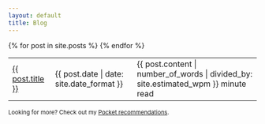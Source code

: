 ```yaml
---
layout: default
title: Blog
---
```


<table>
    {% for post in site.posts %}
        <tr>
            <td class="blog-post-title"><a href="{{ post.url }}">{{ post.title }}</a></td>
            <td><i class="fas fa-calendar-day"></i> {{ post.date | date: site.date_format }}</td>
            <td><i class="fas fa-stopwatch"></i> {{ post.content | number_of_words | divided_by: site.estimated_wpm }} minute read</td>
        </tr>
    {% endfor %}
</table>

<small>Looking for more? Check out my <a href="http://getpocket.com/@2cHdWpb7T5f1bg5123Aej68AaNg7TN14823K78g4aoW4ejW46ej1fJ70A57Pl6cH?src=navbar">Pocket recommendations</a>.</small>

